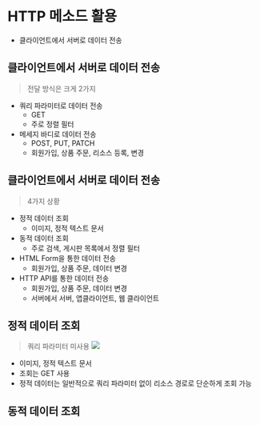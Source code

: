 # HTTP 메소드 활용
- 클라이언트에서 서버로 데이터 전송

## 클라이언트에서 서버로 데이터 전송
> 전달 방식은 크게 2가지   
- 쿼리 파라미터로 데이터 전송
    - GET
    - 주로 정렬 필터
- 메세지 바디로 데이터 전송
    - POST, PUT, PATCH
    - 회원가입, 상품 주문, 리소스 등록, 변경

## 클라이언트에서 서버로 데이터 전송
> 4가지 상황  

- 정적 데이터 조회
    - 이미지, 정적 텍스트 문서
- 동적 데이터 조회
    - 주로 검색, 게시판 목록에서 정렬 필터
- HTML Form을 통한 데이터 전송
    - 회원가입, 상품 주문, 데이터 변경
- HTTP API를 통한 데이터 전송
    - 회원가입, 상품 주문, 데이터 변경
    - 서버에서 서버, 앱클라이언트, 웹 클라이언트

## 정적 데이터 조회
> 쿼리 파라미터 미사용
<img src = "모든 개발자를 위한 HTTP 웹 기본 지식
">  
- 이미지, 정적 텍스트 문서
- 조회는 GET 사용
- 정적 데이터는 일반적으로 쿼리 파라미터 없이 리소스 경로로 단순하게 조회 가능

## 동적 데이터 조회
